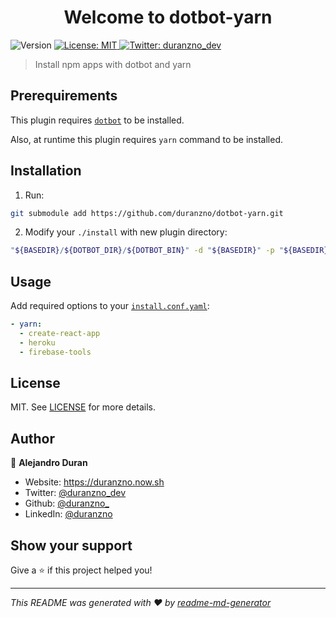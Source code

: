 <h1 align="center">Welcome to dotbot-yarn</h1>
<p>
  <img alt="Version" src="https://img.shields.io/badge/version-1.0-blue.svg?cacheSeconds=2592000" />
  <a href="#" target="_blank">
    <img alt="License: MIT" src="https://img.shields.io/badge/License-MIT-yellow.svg" />
  </a>
  <a href="https://twitter.com/duranzno_dev" target="_blank">
    <img alt="Twitter: duranzno_dev" src="https://img.shields.io/twitter/follow/duranzno_dev.svg?style=social" />
  </a>
</p>

> Install npm apps with dotbot and yarn
## Prerequirements

This plugin requires [`dotbot`](https://github.com/anishathalye/dotbot/) to be installed.

Also, at runtime this plugin requires `yarn` command to be installed.

## Installation

1. Run:

```bash
git submodule add https://github.com/duranzno/dotbot-yarn.git
```

2. Modify your `./install` with new plugin directory:

```bash
"${BASEDIR}/${DOTBOT_DIR}/${DOTBOT_BIN}" -d "${BASEDIR}" -p "${BASEDIR}/dotbot-yarn/yarn.py"  -c "${CONFIG}" "${@}"
```

## Usage

Add required options to your [`install.conf.yaml`](/example.yaml):

```yaml
- yarn:
  - create-react-app
  - heroku
  - firebase-tools
```


## License

MIT. See [LICENSE](/LICENSE) for more details.

## Author

👤 **Alejandro Duran**

* Website: https://duranzno.now.sh
* Twitter: [@duranzno\_dev](https://twitter.com/duranzno\_dev)
* Github: [@duranzno\_](https://github.com/duranzno)
* LinkedIn: [@duranzno](https://linkedin.com/in/duranzno)

## Show your support

Give a ⭐️ if this project helped you!

***
_This README was generated with ❤️ by [readme-md-generator](https://github.com/kefranabg/readme-md-generator)_
